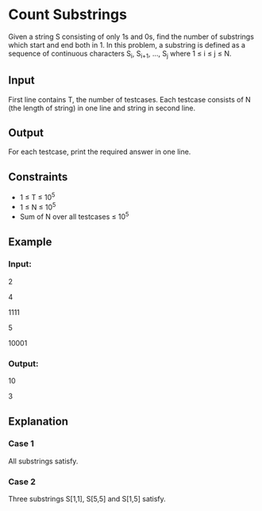 # Count Substrings

Given a string S consisting of only 1s and 0s, find the number of substrings which start and end both in 1.
In this problem, a substring is defined as a sequence of continuous characters S<sub>i</sub>, S<sub>i+1</sub>, ..., S<sub>j</sub> where 1 ≤ i ≤ j ≤ N.

## Input

First line contains T, the number of testcases. 
Each testcase consists of N (the length of string) in one line and string in second line.

## Output

For each testcase, print the required answer in one line.

## Constraints

- 1 ≤ T ≤ 10<sup>5</sup>
- 1 ≤ N ≤ 10<sup>5</sup>
- Sum of N over all testcases ≤ 10<sup>5</sup>

## Example

### Input:

2

4

1111

5

10001

### Output:

10

3

## Explanation

### Case 1

All substrings satisfy.

### Case 2

Three substrings S[1,1], S[5,5] and S[1,5] satisfy.
